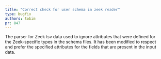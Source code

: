 ```yaml
---
title: "Correct check for user schema in zeek reader"
type: bugfix
authors: tobim
pr: 847
---
```


The parser for Zeek tsv data used to ignore attributes that were defined for the
Zeek-specific types in the schema files. It has been modified to respect and
prefer the specified attributes for the fields that are present in the input
data.
